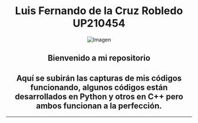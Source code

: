 <center>  

# Luis Fernando de la Cruz Robledo UP210454  
![Imagen](https://github.com/UP210454/UP210454_CPP/blob/main/Imagenes/gif.gif)  
<h2>Bienvenido a mi repositorio</h2>  
<h2>Aquí se subirán las capturas de mis códigos funcionando, algunos códigos están desarrollados en Python y otros en C++ pero ambos funcionan a la perfección.</h2>    

___